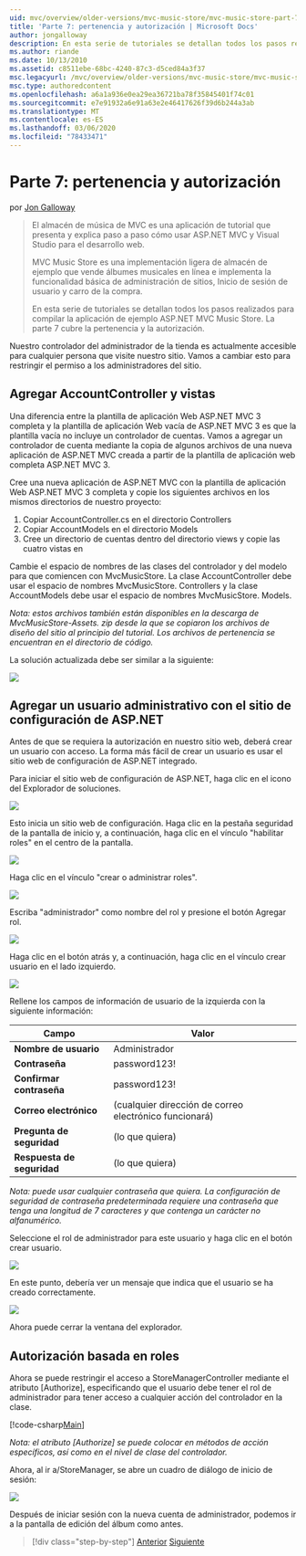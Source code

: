 ```yaml
---
uid: mvc/overview/older-versions/mvc-music-store/mvc-music-store-part-7
title: 'Parte 7: pertenencia y autorización | Microsoft Docs'
author: jongalloway
description: En esta serie de tutoriales se detallan todos los pasos realizados para compilar la aplicación de ejemplo ASP.NET MVC Music Store. La parte 7 cubre la pertenencia y la autorización.
ms.author: riande
ms.date: 10/13/2010
ms.assetid: c8511ebe-68bc-4240-87c3-d5ced84a3f37
msc.legacyurl: /mvc/overview/older-versions/mvc-music-store/mvc-music-store-part-7
msc.type: authoredcontent
ms.openlocfilehash: a6a1a936e0ea29ea36721ba78f35845401f74c01
ms.sourcegitcommit: e7e91932a6e91a63e2e46417626f39d6b244a3ab
ms.translationtype: MT
ms.contentlocale: es-ES
ms.lasthandoff: 03/06/2020
ms.locfileid: "78433471"
---
```

# <a name="part-7-membership-and-authorization"></a>Parte 7: pertenencia y autorización

por [Jon Galloway](https://github.com/jongalloway)

> El almacén de música de MVC es una aplicación de tutorial que presenta y explica paso a paso cómo usar ASP.NET MVC y Visual Studio para el desarrollo web.  
>   
> MVC Music Store es una implementación ligera de almacén de ejemplo que vende álbumes musicales en línea e implementa la funcionalidad básica de administración de sitios, Inicio de sesión de usuario y carro de la compra.  
>   
> En esta serie de tutoriales se detallan todos los pasos realizados para compilar la aplicación de ejemplo ASP.NET MVC Music Store. La parte 7 cubre la pertenencia y la autorización.

Nuestro controlador del administrador de la tienda es actualmente accesible para cualquier persona que visite nuestro sitio. Vamos a cambiar esto para restringir el permiso a los administradores del sitio.

## <a name="adding-the-accountcontroller-and-views"></a>Agregar AccountController y vistas

Una diferencia entre la plantilla de aplicación Web ASP.NET MVC 3 completa y la plantilla de aplicación Web vacía de ASP.NET MVC 3 es que la plantilla vacía no incluye un controlador de cuentas. Vamos a agregar un controlador de cuenta mediante la copia de algunos archivos de una nueva aplicación de ASP.NET MVC creada a partir de la plantilla de aplicación web completa ASP.NET MVC 3.

Cree una nueva aplicación de ASP.NET MVC con la plantilla de aplicación Web ASP.NET MVC 3 completa y copie los siguientes archivos en los mismos directorios de nuestro proyecto:

1. Copiar AccountController.cs en el directorio Controllers
2. Copiar AccountModels en el directorio Models
3. Cree un directorio de cuentas dentro del directorio views y copie las cuatro vistas en

Cambie el espacio de nombres de las clases del controlador y del modelo para que comiencen con MvcMusicStore. La clase AccountController debe usar el espacio de nombres MvcMusicStore. Controllers y la clase AccountModels debe usar el espacio de nombres MvcMusicStore. Models.

*Nota: estos archivos también están disponibles en la descarga de MvcMusicStore-Assets. zip desde la que se copiaron los archivos de diseño del sitio al principio del tutorial. Los archivos de pertenencia se encuentran en el directorio de código.*

La solución actualizada debe ser similar a la siguiente:

![](mvc-music-store-part-7/_static/image1.png)

## <a name="adding-an-administrative-user-with-the-aspnet-configuration-site"></a>Agregar un usuario administrativo con el sitio de configuración de ASP.NET

Antes de que se requiera la autorización en nuestro sitio web, deberá crear un usuario con acceso. La forma más fácil de crear un usuario es usar el sitio web de configuración de ASP.NET integrado.

Para iniciar el sitio web de configuración de ASP.NET, haga clic en el icono del Explorador de soluciones.

![](mvc-music-store-part-7/_static/image2.png)

Esto inicia un sitio web de configuración. Haga clic en la pestaña seguridad de la pantalla de inicio y, a continuación, haga clic en el vínculo "habilitar roles" en el centro de la pantalla.

![](mvc-music-store-part-7/_static/image3.png)

Haga clic en el vínculo "crear o administrar roles".

![](mvc-music-store-part-7/_static/image4.png)

Escriba "administrador" como nombre del rol y presione el botón Agregar rol.

![](mvc-music-store-part-7/_static/image5.png)

Haga clic en el botón atrás y, a continuación, haga clic en el vínculo crear usuario en el lado izquierdo.

![](mvc-music-store-part-7/_static/image6.png)

Rellene los campos de información de usuario de la izquierda con la siguiente información:

| **Campo** | **Valor** |
| --- | --- |
| **Nombre de usuario** | Administrador |
| **Contraseña** | password123! |
| **Confirmar contraseña** | password123! |
| **Correo electrónico** | (cualquier dirección de correo electrónico funcionará) |
| **Pregunta de seguridad** | (lo que quiera) |
| **Respuesta de seguridad** | (lo que quiera) |

*Nota: puede usar cualquier contraseña que quiera. La configuración de seguridad de contraseña predeterminada requiere una contraseña que tenga una longitud de 7 caracteres y que contenga un carácter no alfanumérico.*

Seleccione el rol de administrador para este usuario y haga clic en el botón crear usuario.

![](mvc-music-store-part-7/_static/image7.png)

En este punto, debería ver un mensaje que indica que el usuario se ha creado correctamente.

![](mvc-music-store-part-7/_static/image8.png)

Ahora puede cerrar la ventana del explorador.

## <a name="role-based-authorization"></a>Autorización basada en roles

Ahora se puede restringir el acceso a StoreManagerController mediante el atributo [Authorize], especificando que el usuario debe tener el rol de administrador para tener acceso a cualquier acción del controlador en la clase.

[!code-csharp[Main](mvc-music-store-part-7/samples/sample1.cs)]

*Nota: el atributo [Authorize] se puede colocar en métodos de acción específicos, así como en el nivel de clase del controlador.*

Ahora, al ir a/StoreManager, se abre un cuadro de diálogo de inicio de sesión:

![](mvc-music-store-part-7/_static/image9.png)

Después de iniciar sesión con la nueva cuenta de administrador, podemos ir a la pantalla de edición del álbum como antes.

> [!div class="step-by-step"]
> [Anterior](mvc-music-store-part-6.md)
> [Siguiente](mvc-music-store-part-8.md)
